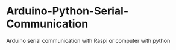 # Arduino-Python-Serial-Communication
Arduino serial communication with Raspi or computer with python
